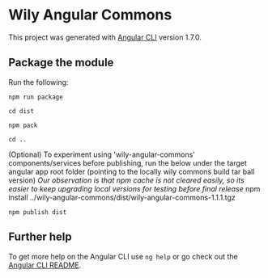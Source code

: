 # Wily Angular Commons

This project was generated with [Angular CLI](https://github.com/angular/angular-cli) version 1.7.0.

## Package the module

Run the following:

`npm run package`

`cd dist`

`npm pack`

`cd ..`

(Optional) To experiment using 'wily-angular-commons' components/services before publishing, run the below under the target angular app root folder (pointing to the locally wily commons build tar ball version) 
*Our observation is that npm cache is not cleared easily, so its easier to keep upgrading local versions for testing before final release*
npm install ../wily-angular-commons/dist/wily-angular-commons-1.1.1.tgz

`npm publish dist`

## Further help


To get more help on the Angular CLI use `ng help` or go check out the [Angular CLI README](https://github.com/angular/angular-cli/blob/master/README.md).
